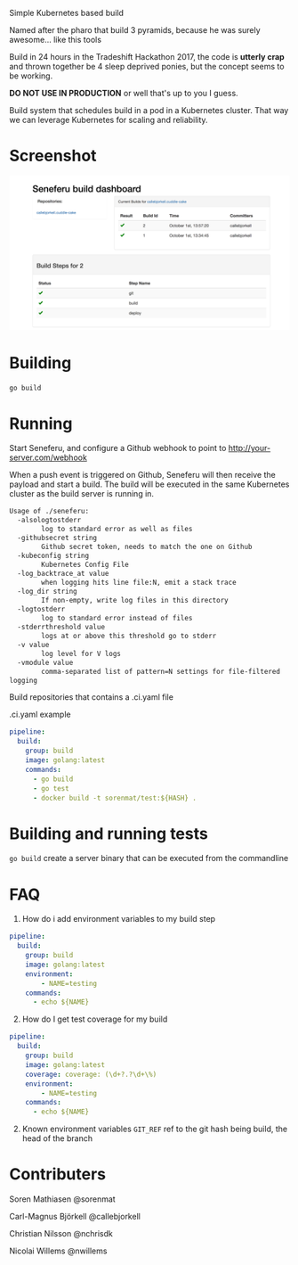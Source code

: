Simple Kubernetes based build

Named after the pharo that build 3 pyramids, because he was surely awesome... like this tools

Build in 24 hours in the Tradeshift Hackathon 2017, the code is __utterly crap__ and thrown
together be 4 sleep deprived ponies, but the concept seems to
be working.

__DO NOT USE IN PRODUCTION__ or well that's up to you I guess.


Build system that schedules build in a pod in a Kubernetes cluster.
That way we can leverage Kubernetes for scaling and reliability.


# Screenshot

![Seneferu main screen](docs/seneferu.png "Main screen")


# Building

`go build`

# Running

Start Seneferu, and configure a Github webhook to point to http://your-server.com/webhook

When a push event is triggered on Github, Seneferu will then receive the payload and start a build.
The build will be executed in the same Kubernetes cluster as the build server is running in.


```
Usage of ./seneferu:
  -alsologtostderr
    	log to standard error as well as files
  -githubsecret string
    	Github secret token, needs to match the one on Github
  -kubeconfig string
    	Kubernetes Config File
  -log_backtrace_at value
    	when logging hits line file:N, emit a stack trace
  -log_dir string
    	If non-empty, write log files in this directory
  -logtostderr
    	log to standard error instead of files
  -stderrthreshold value
    	logs at or above this threshold go to stderr
  -v value
    	log level for V logs
  -vmodule value
    	comma-separated list of pattern=N settings for file-filtered logging

```

Build repositories that contains a .ci.yaml file

.ci.yaml example

```yaml
pipeline:
  build:
    group: build
    image: golang:latest
    commands:
      - go build
      - go test
      - docker build -t sorenmat/test:${HASH} .
```

# Building and running tests

`go build` create a server binary that can be executed from the commandline



# FAQ

1. How do i add environment variables to my build step

```yaml
pipeline:
  build:
    group: build
    image: golang:latest
    environment:
        - NAME=testing
    commands:
      - echo ${NAME}

```

2. How do I get test coverage for my build
```yaml
pipeline:
  build:
    group: build
    image: golang:latest
    coverage: coverage: (\d+?.?\d+\%)
    environment:
        - NAME=testing
    commands:
      - echo ${NAME}

```



2. Known environment variables
   `GIT_REF` ref to the git hash being build, the head of the branch


# Contributers

Soren Mathiasen @sorenmat

Carl-Magnus Björkell @callebjorkell
 
Christian Nilsson @nchrisdk
 
Nicolai Willems @nwillems
 

